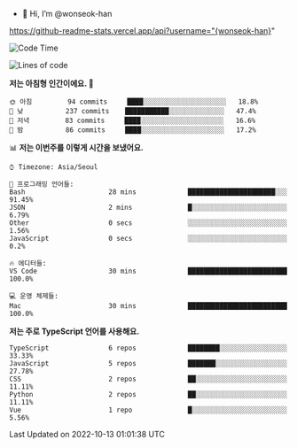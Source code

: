 - 👋 Hi, I’m @wonseok-han

https://github-readme-stats.vercel.app/api?username="{wonseok-han}"

<!---
wonseok-han/wonseok-han is a ✨ special ✨ repository because its `README.md` (this file) appears on your GitHub profile.
You can click the Preview link to take a look at your changes.
--->

<!--START_SECTION:waka-->
![Code Time](http://img.shields.io/badge/Code%20Time-433%20hrs%2050%20mins-blue)

![Lines of code](https://img.shields.io/badge/%EC%A0%80%EB%8A%94%20%EC%97%AC%ED%83%9C%EA%B9%8C%EC%A7%80%20-242%20Thousand%20%EC%A4%84%EC%9D%98%20%EC%BD%94%EB%93%9C%EB%A5%BC%20%EC%9E%91%EC%84%B1%ED%96%88%EC%96%B4%EC%9A%94.-blue)

**저는 아침형 인간이에요. 🐤** 

```text
🌞 아침         94 commits     ████░░░░░░░░░░░░░░░░░░░░░   18.8% 
🌆 낮　         237 commits    ███████████░░░░░░░░░░░░░░   47.4% 
🌃 저녁         83 commits     ████░░░░░░░░░░░░░░░░░░░░░   16.6% 
🌙 밤　         86 commits     ████░░░░░░░░░░░░░░░░░░░░░   17.2%

```


📊 **저는 이번주를 이렇게 시간을 보냈어요.** 

```text
⌚︎ Timezone: Asia/Seoul

💬 프로그래밍 언어들: 
Bash                     28 mins             ██████████████████████░░░   91.45% 
JSON                     2 mins              █░░░░░░░░░░░░░░░░░░░░░░░░   6.79% 
Other                    0 secs              ░░░░░░░░░░░░░░░░░░░░░░░░░   1.56% 
JavaScript               0 secs              ░░░░░░░░░░░░░░░░░░░░░░░░░   0.2%

🔥 에디터들: 
VS Code                  30 mins             █████████████████████████   100.0%

💻 운영 체제들: 
Mac                      30 mins             █████████████████████████   100.0%

```

**저는 주로 TypeScript 언어를 사용해요.** 

```text
TypeScript               6 repos             ████████░░░░░░░░░░░░░░░░░   33.33% 
JavaScript               5 repos             ███████░░░░░░░░░░░░░░░░░░   27.78% 
CSS                      2 repos             ██░░░░░░░░░░░░░░░░░░░░░░░   11.11% 
Python                   2 repos             ██░░░░░░░░░░░░░░░░░░░░░░░   11.11% 
Vue                      1 repo              █░░░░░░░░░░░░░░░░░░░░░░░░   5.56%

```



 Last Updated on 2022-10-13 01:01:38 UTC
<!--END_SECTION:waka-->
